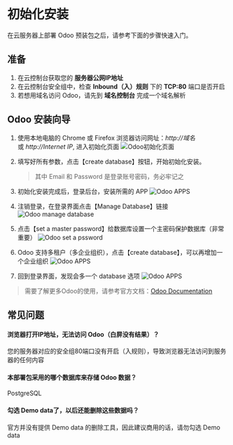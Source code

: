 # 初始化安装

在云服务器上部署 Odoo 预装包之后，请参考下面的步骤快速入门。

## 准备

1. 在云控制台获取您的 **服务器公网IP地址** 
2. 在云控制台安全组中，检查 **Inbound（入）规则** 下的 **TCP:80** 端口是否开启
3. 若想用域名访问 Odoo，请先到 **域名控制台** 完成一个域名解析

## Odoo 安装向导

1. 使用本地电脑的 Chrome 或 Firefox 浏览器访问网址：*http://域名* 或 *http://Internet IP*, 进入初始化页面
![Odoo初始化页面](https://libs.websoft9.com/Websoft9/DocsPicture/en/odoo/odoo-startcreatedb-websoft9.png)

2. 填写好所有参数，点击【create database】按钮，开始初始化安装。
   > 其中 Email 和 Password 是登录账号密码，务必牢记之

3. 初始化安装完成后，登录后台，安装所需的 APP
![Odoo APPS](https://libs.websoft9.com/Websoft9/DocsPicture/en/odoo/odoo-consoleui-websoft9.png)

4. 注销登录，在登录界面点击【Manage Database】链接  
![Odoo manage database](http://libs.websoft9.com/Websoft9/DocsPicture/en/odoo/odoo-loginpage-websoft9.png)

5. 点击【set a master password】给数据库设置一个主密码保护数据库（非常重要）
![Odoo set a pssword](http://libs.websoft9.com/Websoft9/DocsPicture/en/odoo/odoo-setmasterpw-websoft9.png)

6. Odoo 支持多租户（多企业组织），点击【create database】，可以再增加一个企业组织
![Odoo APPS](http://libs.websoft9.com/Websoft9/DocsPicture/en/odoo/odoo-multidb-websoft9.png)

7. 回到登录界面，发现会多一个 database 选项
![Odoo APPS](http://libs.websoft9.com/Websoft9/DocsPicture/en/odoo/odoo-multidblogin-websoft9.png)



> 需要了解更多Odoo的使用，请参考官方文档：[Odoo Documentation](https://www.odoo.com/documentation/master/setup/install.html)

## 常见问题

#### 浏览器打开IP地址，无法访问 Odoo（白屏没有结果）？

您的服务器对应的安全组80端口没有开启（入规则），导致浏览器无法访问到服务器的任何内容

#### 本部署包采用的哪个数据库来存储 Odoo 数据？

PostgreSQL

#### 勾选 Demo data了，以后还能删除这些数据吗？

官方并没有提供 Demo data 的删除工具，因此建议商用的话，请勿勾选 Demo data
